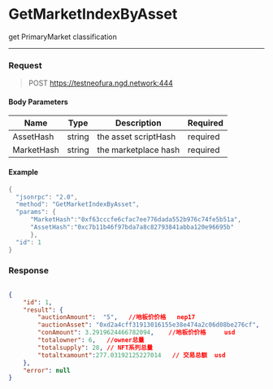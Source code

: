 # GetMarketIndexByAsset
get PrimaryMarket classification
<hr>

### Request

> POST https://testneofura.ngd.network:444

#### Body Parameters

|    Name    | Type | Description | Required |
| ---------- | --- |    ------    | ----|
| AssetHash     | string|  the asset scriptHash| required |
| MarketHash     | string| the marketplace hash | required|




#### Example
```powershell
{
  "jsonrpc": "2.0",
  "method": "GetMarketIndexByAsset",
  "params": {     
      "MarketHash":"0xf63cccfe6cfac7ee776dada552b976c74fe5b51a",
      "AssetHash":"0xc7b11b46f97bda7a8c82793841abba120e96695b"
      },      
  "id": 1
}
```
### Response
```json

{
    "id": 1,
    "result": {
        "auctionAmount":  "5",   //地板价价格   nep17
        "auctionAsset": "0xd2a4cff31913016155e38e474a2c06d08be276cf",
        "conAmount": 3.2919624466782094,    //地板价价格     usd  
        "totalowner": 6,   //owner总量
        "totalsupply": 28, // NFT系列总量
        "totaltxamount":277.03192125227014   // 交易总额  usd
    },
    "error": null
}
```

